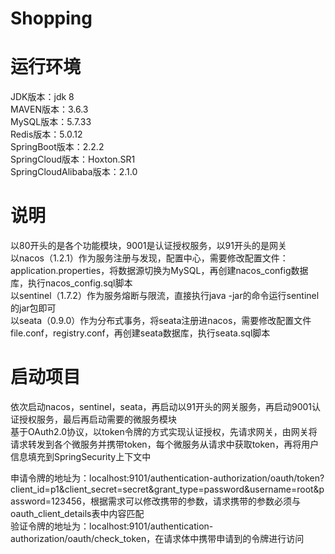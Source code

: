 # Shopping

# 运行环境
  JDK版本：jdk 8 <br/>
  MAVEN版本：3.6.3 <br/>
  MySQL版本：5.7.33 <br/>
  Redis版本：5.0.12 <br/>
  SpringBoot版本：2.2.2 <br/>
  SpringCloud版本：Hoxton.SR1 <br/>
  SpringCloudAlibaba版本：2.1.0 <br/>
  
# 说明
  以80开头的是各个功能模块，9001是认证授权服务，以91开头的是网关 <br/>
  以nacos（1.2.1）作为服务注册与发现，配置中心，需要修改配置文件：application.properties，将数据源切换为MySQL，再创建nacos_config数据库，执行nacos_config.sql脚本 <br/>
  以sentinel（1.7.2）作为服务熔断与限流，直接执行java -jar的命令运行sentinel的jar包即可 <br/>
  以seata（0.9.0）作为分布式事务，将seata注册进nacos，需要修改配置文件file.conf，registry.conf，再创建seata数据库，执行seata.sql脚本 <br/>

# 启动项目
  依次启动nacos，sentinel，seata，再启动以91开头的网关服务，再启动9001认证授权服务，最后再启动需要的微服务模块 <br/>
  基于OAuth2.0协议，以token令牌的方式实现认证授权，先请求网关，由网关将请求转发到各个微服务并携带token，每个微服务从请求中获取token，再将用户信息填充到SpringSecurity上下文中 <br/>
  
  申请令牌的地址为：localhost:9101/authentication-authorization/oauth/token?client_id=p1&client_secret=secret&grant_type=password&username=root&password=123456，根据需求可以修改携带的参数，请求携带的参数必须与oauth_client_details表中内容匹配 <br/>
  验证令牌的地址为：localhost:9101/authentication-authorization/oauth/check_token，在请求体中携带申请到的令牌进行访问 <br/>
